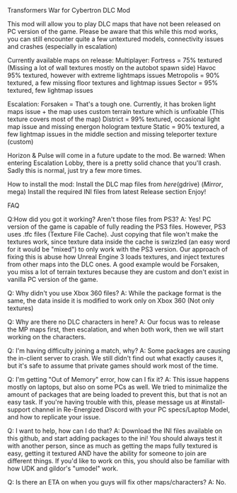 Transformers War for Cybertron DLC Mod

This mod will allow you to play DLC maps that have not been released on PC version of the game.
Please be aware that this while this mod works, you can still encounter quite a few untextured models, connectivity issues and crashes (especially in escalation)

Currently available maps on release:
Multiplayer:
Fortress = 75% textured (Missing a lot of wall textures mostly on the autobot spawn side)
Havoc 95% textured, however with extreme lightmaps issues
Metropolis = 90% textured, a few missing floor textures and lightmap issues
Sector = 95% textured, few lightmap issues

Escalation:
Forsaken = That's a tough one. Currently, it has broken light maps issue + the map uses custom terrain texture which is unfixable (This texture covers most of the map)
District = 99% textured, occasional light map issue and missing energon hologram texture
Static = 90% textured, a few lightmap issues in the middle section and missing teleporter texture (custom)

Horizon & Pulse will come in a future update to the mod.
Be warned: When entering Escalation Lobby, there is a pretty solid chance that you'll crash. Sadly this is normal, just try a few more times.



How to install the mod:
Install the DLC map files from *here*(gdrive) (*Mirror*, mega)
Install the required INI files from latest Release section
Enjoy!


FAQ

Q:How did you got it working? Aren't those files from PS3?
A: Yes! PC version of the game is capable of fully reading the PS3 files. However, PS3 uses .tfc files (Texture File Cache). Just copying that file won't make the textures work, since texture data inside the cache is swizzled (an easy word for it would be "mixed") to only work with the PS3 version.
Our approach of fixing this is abuse how Unreal Engine 3 loads textures, and inject textures from other maps into the DLC ones. A good example would be Forsaken, you miss a lot of terrain textures because they are custom and don't exist in vanilla PC version of the game.

Q: Why didn't you use Xbox 360 files?
A: While the package format is the same, the data inside it is modified to work only on Xbox 360 (Not only textures)

Q: Why are there no DLC characters in here?
A: Our focus was to release the MP maps first, then escalation, and when both work, then we will start working on the characters.

Q: I'm having difficulty joining a match, why?
A: Some packages are causing the in-client server to crash. We still didn't find out what exactly causes it, but it's safe to assume that private games should work most of the time.

Q: I'm getting "Out of Memory" error, how can I fix it?
A: This issue happens mostly on laptops, but also on some PCs as well. We tried to minimalize the amount of packages that are being loaded to prevent this, but that is not an easy task. If you're having trouble with this, please message us at #install-support channel in Re-Energized Discord with your PC specs/Laptop Model, and how to replicate your issue.

Q: I want to help, how can I do that?
A: Download the INI files available on this github, and start adding packages to the ini! You should always test it with another person, since as much as getting the maps fully textured is easy, getting it textured AND have the ability for someone to join are different things. If you'd like to work on this, you should also be familiar with how UDK and gildor's "umodel" work.

Q: Is there an ETA on when you guys will fix other maps/characters?
A: No.













